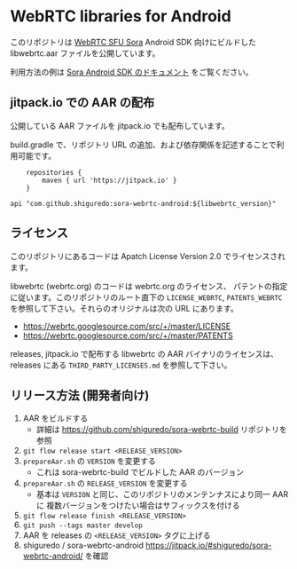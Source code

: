 # WebRTC libraries for Android

このリポジトリは [WebRTC SFU Sora](https://sora.shiguredo.jp) Android SDK 向けにビルドした libwebrtc.aar ファイルを公開しています。

利用方法の例は [Sora Android SDK のドキュメント](https://sora.shiguredo.jp/android-sdk-doc/) をご覧ください。

## jitpack.io での AAR の配布

公開している AAR ファイルを jitpack.io でも配布しています。

build.gradle で、リポジトリ URL の追加、および依存関係を記述することで利用可能です。

```
    repositories {
        maven { url 'https://jitpack.io' }
    }
```


```
api "com.github.shiguredo:sora-webrtc-android:${libwebrtc_version}"
```

## ライセンス

このリポジトリにあるコードは Apatch License Version 2.0 でライセンスされます。

libwebrtc (webrtc.org) のコードは webrtc.org のライセンス、
パテントの指定に従います。このリポジトリのルート直下の `LICENSE_WEBRTC`,
`PATENTS_WEBRTC` を参照して下さい。それらのオリジナルは次の URL にあります。

- https://webrtc.googlesource.com/src/+/master/LICENSE
- https://webrtc.googlesource.com/src/+/master/PATENTS

releases, jitpack.io で配布する libwebrtc の AAR バイナリのライセンスは、
releases にある `THIRD_PARTY_LICENSES.md` を参照して下さい。


## リリース方法 (開発者向け)

1. AAR をビルドする
   - 詳細は https://github.com/shiguredo/sora-webrtc-build リポジトリを参照
2. `git flow release start <RELEASE_VERSION>`
3. `prepareAar.sh` の `VERSION` を変更する
   - これは sora-webrtc-build でビルドした AAR のバージョン
4. `prepareAar.sh` の `RELEASE_VERSION` を変更する
   - 基本は `VERSION` と同じ、このリポジトリのメンテンナスにより同一 AAR に
     複数バージョンをつけたい場合はサフィックスを付ける
5. `git flow release finish <RELEASE_VERSION>`
6. `git push --tags master develop`
7. AAR を releases の `<RELEASE_VERSION>` タグに上げる
8. shiguredo / sora-webrtc-android https://jitpack.io/#shiguredo/sora-webrtc-android/ を確認
